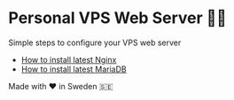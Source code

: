 # Personal VPS Web Server 👨‍💻
Simple steps to configure your VPS web server 

* [How to install latest Nginx](https://github.com/markxxv/webserver/blob/main/nginx.md)
* [How to install latest MariaDB](https://github.com/markxxv/webserver/blob/main/mariadb.md)

Made with ♥️ in Sweden 🇸🇪
